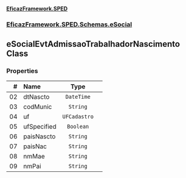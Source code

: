 #### [EficazFramework.SPED](EficazFrameworkSPED.md 'EficazFramework SPED')
### [EficazFramework.SPED.Schemas.eSocial](EficazFramework.SPED.Schemas.eSocial.md 'EficazFramework.SPED.Schemas.eSocial')

## eSocialEvtAdmissaoTrabalhadorNascimento Class
### Properties

| # | Name | Type | |
| ---: | :--- | :---: | :--- |
| 02 | dtNascto | `DateTime` |  |
| 03 | codMunic | `String` |  |
| 04 | uf | `UFCadastro` |  |
| 05 | ufSpecified | `Boolean` |  |
| 06 | paisNascto | `String` |  |
| 07 | paisNac | `String` |  |
| 08 | nmMae | `String` |  |
| 09 | nmPai | `String` |  |
